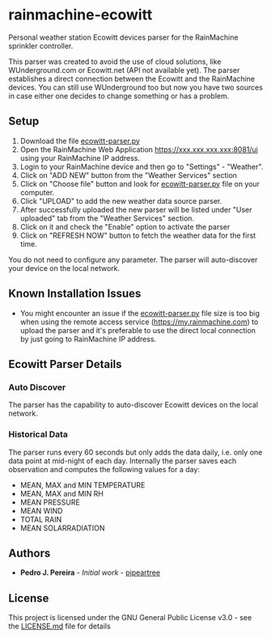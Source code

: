 # rainmachine-ecowitt
Personal weather station Ecowitt devices parser for the RainMachine sprinkler controller.

This parser was created to avoid the use of cloud solutions, like WUnderground.com or Ecowitt.net (API not available yet). The parser establishes a direct connection between the Ecowitt and the RainMachine devices. You can still use WUnderground
too but now you have two sources in case either one decides to change something or has a problem.

## Setup
1. Download the file [ecowitt-parser.py](https://github.com/pjpeartree/rainmachine-ecowitt/master/ecowitt-parser.py)
2. Open the RainMachine Web Application https://xxx.xxx.xxx.xxx:8081/ui using your RainMachine IP address.
3. Login to your RainMachine device and then go to "Settings" - "Weather".
4. Click on "ADD NEW" button from the "Weather Services" section
5. Click on "Choose file" button and look for [ecowitt-parser.py](https://github.com/pjpeartree/rainmachine-ecowitt/master/ecowitt-parser.py) file on your computer.
6. Click "UPLOAD" to add the new weather data source parser.
7. After successfully uploaded the new parser will be listed under "User uploaded" tab from the "Weather Services" section.
8. Click on it and check the "Enable" option to activate the parser
9. Click on "REFRESH NOW" button to fetch the weather data for the first time.

You do not need to configure any parameter. The parser will auto-discover your device on the local network.

## Known Installation Issues
* You might encounter an issue if the [ecowitt-parser.py](https://github.com/pjpeartree/rainmachine-ecowitt/master/ecowitt-parser.py) file size is too big when using the remote access service (https://my.rainmachine.com) to upload the parser and it's preferable to use the direct local connection by just going to RainMachine IP address.
 
## Ecowitt Parser Details

### Auto Discover
The parser has the capability to auto-discover Ecowitt devices on the local network.

### Historical Data
The parser runs every 60 seconds but only adds the data daily, i.e. only one data point at mid-night of each day.
Internally the parser saves each observation and computes the following values for a day:
* MEAN, MAX and MIN TEMPERATURE
* MEAN, MAX and MIN RH
* MEAN PRESSURE
* MEAN WIND
* TOTAL RAIN
* MEAN SOLARRADIATION

## Authors

* **Pedro J. Pereira** - *Initial work* - [pjpeartree](https://github.com/pjpeartree)


## License

This project is licensed under the GNU General Public License v3.0 - see the [LICENSE.md](LICENSE.md) file for details
